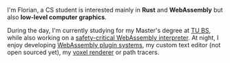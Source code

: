 I'm Florian, a CS student is interested mainly in **Rust** and **WebAssembly** but also **low-level computer graphics**.

During the day, I'm currently studying for my Master's degree at [TU BS](https://www.tu-braunschweig.de/en/), while also working on a [safety-critical WebAssembly interpreter](https://github.com/dlr-ft/wasm-interpreter).
At night, I enjoy developing [WebAssembly plugin systems](https://github.com/florianhartung/wasm-for-plugin-systems), my custom text editor (not open sourced yet), my [voxel renderer](https://github.com/florianhartung/voxel-rs) or path tracers.
